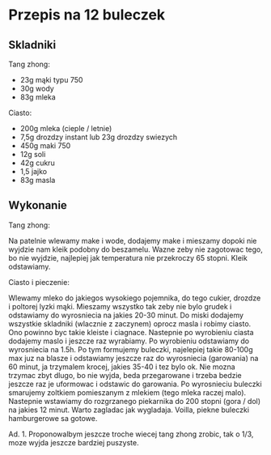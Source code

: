 # Przepis na 12 buleczek

## Skladniki
Tang zhong:
 - 23g mąki typu 750
 - 30g wody
 - 83g mleka

Ciasto:
 - 200g mleka (cieple / letnie)
 - 7,5g drozdzy instant lub 23g drozdzy swiezych
 - 450g maki 750
 - 12g soli
 - 42g cukru
 - 1,5 jajko
 - 83g masla

## Wykonanie
Tang zhong:

Na patelnie wlewamy make i wode, dodajemy make i mieszamy dopoki nie wyjdzie nam kleik podobny do beszamelu. Wazne zeby nie zagotowac tego, bo nie wyjdzie, najlepiej jak temperatura nie przekroczy 65 stopni. Kleik odstawiamy.

Ciasto i pieczenie:

Wlewamy mleko do jakiegos wysokiego pojemnika, do tego cukier, drozdze i poltorej lyzki mąki. Mieszamy wszystko tak zeby nie bylo grudek i odstawiamy do wyrosniecia na jakies 20-30 minut. Do miski dodajemy wszystkie skladniki (wlacznie z zaczynem) oprocz masla i robimy ciasto. Ono powinno byc takie kleiste i ciagnace. Nastepnie po wyrobieniu ciasta dodajemy maslo i jeszcze raz wyrabiamy. Po wyrobieniu odstawiamy do wyrosniecia na 1.5h. Po tym formujemy buleczki, najelepiej takie 80-100g max juz na blasze i odstawiamy jeszcze raz do wyrosniecia (garowania) na 60 minut, ja trzymalem krocej, jakies 35-40 i tez bylo ok. Nie mozna trzymac zbyt dlugo, bo nie wyjda, beda przegarowane i trzeba bedzie jeszcze raz je uformowac i odstawic do garowania. Po wyrosnieciu buleczki smarujemy zoltkiem pomieszanym z mlekiem (tego mleka raczej malo). Nastepnie wstawiamy do rozgrzanego piekarnika do 200 stopni (gora / dol) na jakies 12 minut. Warto zagladac jak wygladaja. Voilla, piekne buleczki hamburgerowe sa gotowe. 

Ad. 1.
Proponowalbym jeszcze troche wiecej tang zhong zrobic, tak o 1/3, moze wyjda jeszcze bardziej puszyste.

